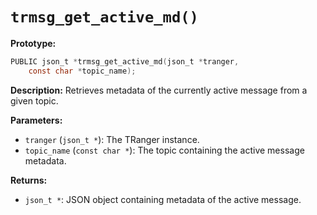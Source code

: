 # `trmsg_get_active_md()`

**Prototype:**
```c
PUBLIC json_t *trmsg_get_active_md(json_t *tranger,
    const char *topic_name);
```

**Description:**
Retrieves metadata of the currently active message from a given topic.

**Parameters:**
- `tranger` (`json_t *`): The TRanger instance.
- `topic_name` (`const char *`): The topic containing the active message metadata.

**Returns:**
- `json_t *`: JSON object containing metadata of the active message.
